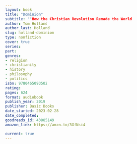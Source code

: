 ```yaml
---
layout: book
title: "Dominion"
subtitle: ""How the Christian Revolution Remade the World
author: Tom Holland
author_last: Holland
slug: holland-dominion
type: nonfiction
cover: true
series: 
part: 
genres:
- religion
- christianity
- history
- philosophy
- politics
isbn: 9780465093502
rating: 
pages: 624
format: audiobook
publish_year: 2019
publisher: Basic Books
date_started: 2023-02-28
date_completed: 
goodreads_id: 43885149
amazon_link: https://amzn.to/3GfNsi4

current: true
---
```

